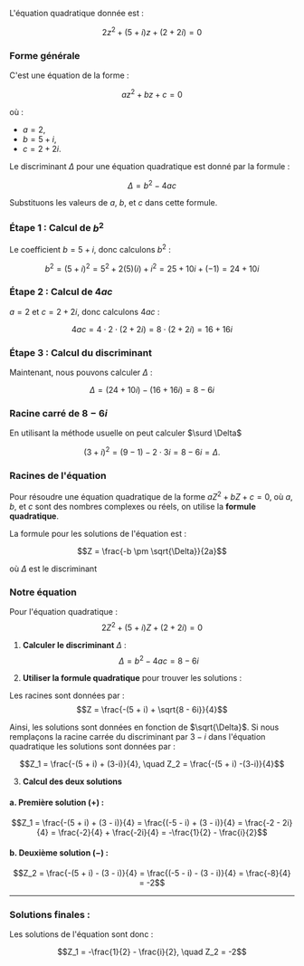 L'équation quadratique donnée est :

$$2z^2 + (5 + i)z + (2 + 2i) = 0$$

### Forme générale
C'est une équation de la forme :

$$az^2 + bz + c = 0$$

où :

- $a = 2$,
- $b = 5 + i$,
- $c = 2 + 2i$.

Le discriminant $\Delta$ pour une équation quadratique est donné par la formule :

$$\Delta = b^2 - 4ac$$

Substituons les valeurs de $a$, $b$, et $c$ dans cette formule.

### Étape 1 : Calcul de $b^2$

Le coefficient $b = 5 + i$, donc calculons $b^2$ :

$$b^2 = (5 + i)^2 = 5^2 + 2(5)(i) + i^2 = 25 + 10i + (-1) = 24 + 10i$$

### Étape 2 : Calcul de $4ac$

$a = 2$ et $c = 2 + 2i$, donc calculons $4ac$ :

$$4ac = 4 \cdot 2 \cdot (2 + 2i) = 8 \cdot (2 + 2i) = 16 + 16i$$

### Étape 3 : Calcul du discriminant

Maintenant, nous pouvons calculer $\Delta$ :

$$\Delta = (24 + 10i) - (16 + 16i) = 8 - 6i$$


### Racine carré de $8 - 6i$

En utilisant la méthode usuelle on peut calculer $\surd \Delta$

$$(3+i)^2 = (9-1) - 2\cdot3i = 8 - 6i = \Delta.$$

### Racines de l'équation

Pour résoudre une équation quadratique de la forme $aZ^2 + bZ + c = 0$, où $a$, $b$, et $c$ sont des nombres complexes ou réels, on utilise la **formule quadratique**.

La formule pour les solutions de l'équation est :

$$Z = \frac{-b \pm \sqrt{\Delta}}{2a}$$

où $\Delta$ est le discriminant

### Notre équation

Pour l'équation quadratique :
$$2Z^2 + (5 + i)Z + (2 + 2i) = 0$$

1. **Calculer le discriminant** $\Delta$ :
   $$\Delta = b^2 - 4ac  = 8 - 6i$$


2. **Utiliser la formule quadratique** pour trouver les solutions :

   <!-- $$-->
   <!-- Z_1 = \frac{-b + \sqrt{\Delta}}{2a}, \quad Z_2 = \frac{-b - \sqrt{\Delta}}{2a} -->
   <!--$$ -->




Les racines sont données par :
$$Z = \frac{-(5 + i) + \sqrt{8 - 6i}}{4}$$

Ainsi, les solutions sont données en fonction de $\sqrt{\Delta}$. Si nous remplaçons la racine carrée du discriminant par $3 - i$ dans l'équation quadratique 
les solutions sont données par :

$$Z_1 = \frac{-(5 + i) + (3-i)}{4}, \quad Z_2 = \frac{-(5 + i) -(3-i)}{4}$$


3. **Calcul des deux solutions**

#### a. Première solution $(+)$ :
$$Z_1 = \frac{-(5 + i) + (3 - i)}{4} = \frac{(-5 - i) + (3 - i)}{4} = \frac{-2 - 2i}{4} = \frac{-2}{4} + \frac{-2i}{4} = -\frac{1}{2} - \frac{i}{2}$$

#### b. Deuxième solution $(-)$ :
$$Z_2 = \frac{-(5 + i) - (3 - i)}{4} = \frac{(-5 - i) - (3 - i)}{4} = \frac{-8}{4} = -2$$

---

### Solutions finales :

Les solutions de l'équation sont donc :

$$Z_1 = -\frac{1}{2} - \frac{i}{2}, \quad Z_2 = -2$$
